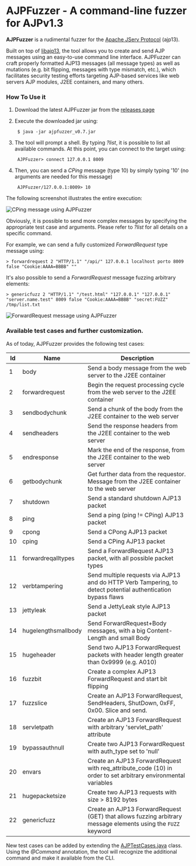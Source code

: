 # AJPFuzzer - A command-line fuzzer for AJPv1.3

**AJPFuzzer** is a rudimental fuzzer for the [Apache JServ Protocol](https://tomcat.apache.org/connectors-doc/ajp/ajpv13a.html) (ajp13). 

Built on top of [libajp13](https://github.com/doyensec/libajp13), the tool allows you to create and send AJP messages using an easy-to-use command line interface. AJPFuzzer can craft properly formatted AJP13 messages (all message types) as well as mutations (e.g. bit flipping, messages with type mismatch, etc.), which facilitates security testing efforts targeting AJP-based services like web servers AJP modules, J2EE containers, and many others.
### How To Use it

1. Download the latest AJPFuzzer jar from the [releases page](https://github.com/doyensec/ajpfuzzer/releases)
2. Execute the downloaded jar using:

        $ java -jar ajpfuzzer_v0.7.jar

3. The tool will prompt a shell. By typing *?list*, it is possible to list all available commands. At this point, you can connect to the target using:

        AJPFuzzer> connect 127.0.0.1 8009

4. Then, you can send a *CPing* message (type 10) by simply typing '10' (no arguments are needed for this message)

        AJPFuzzer/127.0.0.1:8009> 10

The following screenshot illustrates the entire execution:

![CPing message using AJPFuzzer](http://i.imgur.com/22lHxX3.png)

Obviously, it is possible to send more complex messages by specifying the appropriate test case and arguments. Please refer to *?list <command>* for all details on a specific command.

For example, we can send a fully customized *ForwardRequest* type message using:

```
> forwardrequest 2 "HTTP/1.1" "/api/" 127.0.0.1 localhost porto 8009 false "Cookie:AAAA=BBBB" ""
```

It's also possible to send a *ForwardRequest* message fuzzing arbitrary elements:

```
> genericfuzz 2 "HTTP/1.1" "/test.html" "127.0.0.1" "127.0.0.1" "server.name.test" 8009 false "Cookie:AAAA=BBBB" "secret:FUZZ" /tmp/list.txt
```

![ForwardRequest message using AJPFuzzer](http://i.imgur.com/5j5JYre.png)

### Available test cases and further customization.

As of today, AJPFuzzer provides the following test cases:

Id | Name                | Description
--- |---------------------| ---
1 | body                | Send a body message from the web server to the J2EE container
2 | forwardrequest      | Begin the request processing cycle from the web server to the J2EE container
3 | sendbodychunk       | Send a chunk of the body from the J2EE container to the web server
4 | sendheaders         | Send the response headers from the J2EE container to the web server
5 | endresponse         | Mark the end of the response, from the J2EE container to the web server
6 | getbodychunk        | Get further data from the requestor. Message from the J2EE container to the web server
7 | shutdown            | Send a standard shutdown AJP13 packet
8 | ping                | Send a ping (ping != CPing) AJP13 packet
9 | cpong               | Send a CPong AJP13 packet
10 | cping               | Send a CPing AJP13 packet
11 | forwardreqalltypes  | Send a ForwardRequest AJP13 packet, with all possible packet types
12 | verbtampering       | Send multiple requests via AJP13 and do HTTP Verb Tampering, to detect potential authentication bypass flaws
13 | jettyleak           | Send a JettyLeak style AJP13 packet
14 | hugelengthsmallbody | Send ForwardRequest+Body messages, with a big Content-Length and small Body
15 | hugeheader          | Send two AJP13 ForwardRequest packets with header length greater than 0x9999 (e.g. A010)
16 | fuzzbit             | Create a complex AJP13 ForwardRequest and start bit flipping
17 | fuzzslice           | Create an AJP13 ForwardRequest, SendHeaders, ShutDown, 0xFF, 0x00. Slice and send.
18 | servletpath         | Create an AJP13 ForwardRequest with arbitrary 'servlet_path' attribute
19 | bypassauthnull      | Create two AJP13 ForwardRequest with auth_type set to 'null'
20 | envars              | Create an AJP13 ForwardRequest with req_attribute_code (10) in order to set arbitrary environmental variables
21 | hugepacketsize      | Create two AJP13 requests with size > 8192 bytes
22 | genericfuzz             | Create an AJP13 ForwardRequest (GET) that allows fuzzing arbitrary message elements using the `FUZZ` keyword

New test cases can be added by extending the [AJPTestCases.java](https://github.com/doyensec/ajpfuzzer/blob/master/src/com/doyensec/ajpfuzzer/AJPTestCases.java) class. Using the *@Command* annotation, the tool will recognize the additional command and make it available from the CLI.  
